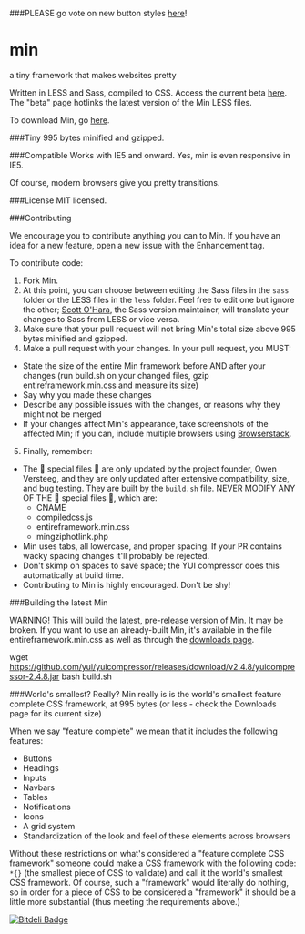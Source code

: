 ###PLEASE go vote on new button styles [here](https://github.com/OwenVersteeg/min/issues/6)!

min
===

a tiny framework that makes websites pretty

Written in LESS and Sass, compiled to CSS. Access the current beta [here](http://minfwk.com/beta.html). The "beta" page hotlinks the latest version of the Min LESS files.

To download Min, go [here](http://minfwk.com/download.html).

###Tiny
995 bytes minified and gzipped.

###Compatible
Works with IE5 and onward. Yes, min is even responsive in IE5.

Of course, modern browsers give you pretty transitions.

###License
MIT licensed.

###Contributing

We encourage you to contribute anything you can to Min. If you have an idea for a new feature, open a new issue with the Enhancement tag.

To contribute code:

1. Fork Min.
2. At this point, you can choose between editing the Sass files in the `sass` folder or the LESS files in the `less` folder. Feel free to edit one but ignore the other; [Scott O'Hara](https://github.com/scottaohara), the Sass version maintainer, will translate your changes to Sass from LESS or vice versa.
3. Make sure that your pull request will not bring Min's total size above 995 bytes minified and gzipped.
4. Make a pull request with your changes. In your pull request, you MUST:
 - State the size of the entire Min framework before AND after your changes (run build.sh on your changed files, gzip entireframework.min.css and measure its size)
 - Say why you made these changes
 - Describe any possible issues with the changes, or reasons why they might not be merged
 - If your changes affect Min's appearance, take screenshots of the affected Min; if you can, include multiple browsers using [Browserstack](http://www.browserstack.com/screenshots).
5. Finally, remember:
 - The :star2: special files :star2: are only updated by the project founder, Owen Versteeg, and they are only updated after extensive compatibility, size, and bug testing. They are built by the `build.sh` file. NEVER MODIFY ANY OF THE :star2: special files :star2:, which are:
   - CNAME
    - compiledcss.js
    - entireframework.min.css
    - mingziphotlink.php
 - Min uses tabs, all lowercase, and proper spacing. If your PR contains wacky spacing changes it'll probably be rejected.
 - Don't skimp on spaces to save space; the YUI compressor does this automatically at build time.
 - Contributing to Min is highly encouraged. Don't be shy!

###Building the latest Min

WARNING! This will build the latest, pre-release version of Min. It may be broken. If you want to use an already-built Min, it's available in the file entireframework.min.css as well as through the [downloads page](http://minfwk.com/download.html).

wget https://github.com/yui/yuicompressor/releases/download/v2.4.8/yuicompressor-2.4.8.jar
bash build.sh

###World's smallest? Really?
Min really is is the world's smallest feature complete CSS framework, at 995 bytes (or less - check the Downloads page for its current size)

When we say "feature complete" we mean that it includes the following features:
 - Buttons
 - Headings
 - Inputs
 - Navbars
 - Tables
 - Notifications
 - Icons
 - A grid system
 - Standardization of the look and feel of these elements across browsers

Without these restrictions on what's considered a "feature complete CSS framework" someone could make a CSS framework with the following code: `*{}` (the smallest piece of CSS to validate) and call it the world's smallest CSS framework. Of course, such a "framework" would literally do nothing, so in order for a piece of CSS to be considered a "framework" it should be a little more substantial (thus meeting the requirements above.)

[![Bitdeli Badge](https://d2weczhvl823v0.cloudfront.net/OwenVersteeg/min/trend.png)](https://bitdeli.com/free "Bitdeli Badge")
